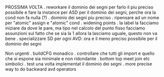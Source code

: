 PROSSIMA VOLTA
    . reworkare il dominio dei segni per farlo il piu preciso possibile e fare
      la instance per ASD per il dominio dei segni, perche ora la cond non fa nulla (?)
    . dominio dei segni piu preciso
    . ripensare ad un nome per "atomic" assign e "atomic" cond
    . widening points
    . la label la facciamo iniziare da dove le pare, ma tipo nel calcolo del punto fisso facciamo assunzioni sul fatto 
      che se sia la 1 allora la lasciamo uguale, questo non va bene
    . specializzare SD per ogni AVD: ora e il meno preciso possibile per il dominio dei segni

Non urgenti
    . buildCFG monadico
    . controllare che tutti gli import e quello che si espone sia minimale e non ridondante
    . bottom top meet join etc simbolici
    . test una volta implementat il dominio dei segni
    . more precise way to do backward avd operators
